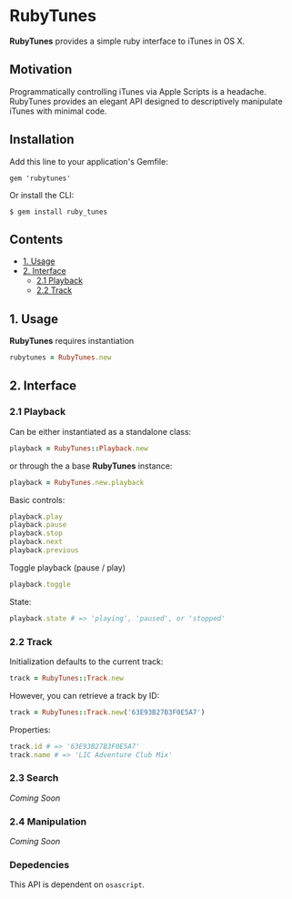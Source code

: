 # RubyTunes

**RubyTunes** provides a simple ruby interface to iTunes in OS X.

## Motivation

Programmatically controlling iTunes via Apple Scripts is a headache. RubyTunes
provides an elegant API designed to descriptively manipulate iTunes with minimal
code.

## Installation

Add this line to your application's Gemfile:

    gem 'rubytunes'

Or install the CLI:

    $ gem install ruby_tunes

## Contents

* [1. Usage](#1-usage)
* [2. Interface](#2-interface)
  * [2.1 Playback](#21-playback)
  * [2.2 Track](#22-track)

## 1. Usage

**RubyTunes** requires instantiation

```ruby
rubytunes = RubyTunes.new
```

## 2. Interface

### 2.1 Playback

Can be either instantiated as a standalone class:
```ruby
playback = RubyTunes::Playback.new
```
or through the a base **RubyTunes** instance:
```ruby
playback = RubyTunes.new.playback
```

Basic controls:
```ruby
playback.play
playback.pause
playback.stop
playback.next
playback.previous
```

Toggle playback (pause / play)
```ruby
playback.toggle
```

State:
```ruby
playback.state # => 'playing', 'paused', or 'stopped'
```

### 2.2 Track

Initialization defaults to the current track:
```ruby
track = RubyTunes::Track.new
```
However, you can retrieve a track by ID:
```ruby
track = RubyTunes::Track.new('63E93B27B3F0E5A7')
```

Properties:
```ruby
track.id # => '63E93B27B3F0E5A7'
track.name # => 'LIC Adventure Club Mix'
```

### 2.3 Search

*Coming Soon*

### 2.4 Manipulation

*Coming Soon*

### Depedencies

This API is dependent on `osascript`.
